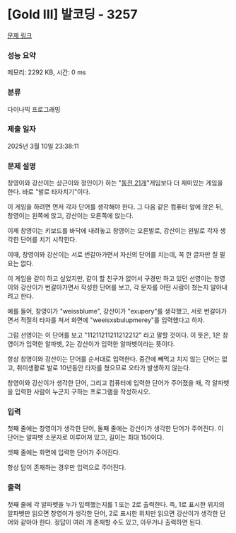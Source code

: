 # [Gold III] 발코딩 - 3257 

[문제 링크](https://www.acmicpc.net/problem/3257) 

### 성능 요약

메모리: 2292 KB, 시간: 0 ms

### 분류

다이나믹 프로그래밍

### 제출 일자

2025년 3월 10일 23:38:11

### 문제 설명

<p>창영이와 강산이는 상근이와 정인이가 하는 "<a href="/problem/3254">동전 21개</a>"게임보다 더 재미있는 게임을 한다. 바로 "발로 타자치기"이다.</p>

<p>이 게임을 하려면 먼저 각자 단어를 생각해야 한다. 그 다음 같은 컴퓨터 앞에 앉은 뒤, 창영이는 왼쪽에 앉고, 강산이는 오른쪽에 앉는다.</p>

<p>이제 창영이는 키보드를 바닥에 내려놓고 창영이는 오른발로, 강산이는 왼발로 각자 생각한 단어를 치기 시작한다.</p>

<p>이때, 창영이와 강산이는 서로 번갈아가면서 자신의 단어를 치는데, 꼭 한 글자만 칠 필요는 없다.</p>

<p>이 게임을 같이 하고 싶었지만, 같이 할 친구가 없어서 구경만 하고 있던 선영이는 창영이와 강산이가 번갈아가면서 작성한 단어를 보고, 각 문자를 어떤 사람이 쳤는지 알아내려고 한다.</p>

<p>예를 들어, 창영이가 "weissblume", 강산이가 "exupery"를 생각했고, 서로 번갈아가면서 적절히 타자를 쳐서 화면에 "weeisxsbulupmerey"를 입력했다고 하자.</p>

<p>그럼 선영이는 이 단어를 보고 "11211211211212212" 라고 말할 것이다. 이 뜻은, 1은 창영이가 입력한 알파벳, 2는 강산이가 입력한 알파벳이라는 뜻이다.</p>

<p>항상 창영이와 강산이는 단어를 순서대로 입력한다. 중간에 빼먹고 치지 않는 단어는 없고, 취미생활로 발로 10년동안 타자를 쳤으므로 오타가 발생하지 않는다.</p>

<p>창영이와 강산이가 생각한 단어, 그리고 컴퓨터에 입력한 단어가 주어졌을 때, 각 알파벳을 입력한 사람이 누군지 구하는 프로그램을 작성하시오.</p>

### 입력 

 <p>첫째 줄에는 창영이가 생각한 단어, 둘째 줄에는 강산이가 생각한 단어가 주어진다. 이 단어는 알파벳 소문자로 이루어져 있고, 길이는 최대 150이다.</p>

<p>셋째 줄에는 화면에 입력한 단어가 주어진다.</p>

<p>항상 답이 존재하는 경우만 입력으로 주어진다.</p>

### 출력 

 <p>첫째 줄에 각 알파벳을 누가 입력했는지를 1 또는 2로 출력한다. 즉, 1로 표시한 위치의 알파벳만 읽으면 창영이가 생각한 단어, 2로 표시한 위치만 읽으면 강산이가 생각한 단어와 같아야 한다. 정답이 여러 개 존재할 수도 있고, 아무거나 출력하면 된다.</p>

